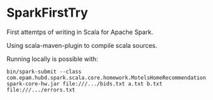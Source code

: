 # SparkFirstTry

First attemtps of writing in Scala for Apache Spark.

Using scala-maven-plugin to compile scala sources.

Running locally is possible with:

    bin/spark-submit --class com.epam.hubd.spark.scala.core.homework.MotelsHomeRecommendation spark-core-hw.jar file:///.../bids.txt a.txt b.txt file:///.../errors.txt
